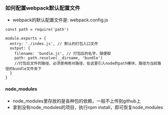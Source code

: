 ### 如何配置webpack默认配置文件
- webpack的默认配置文件是: webpack.config.js
```
const path = require('path')

module.exports = {
  entry: './index.js', // 默认的打包入口文件
  output: {
    filename: 'bundle.js', // 打包后的名字，随便取
    path: path.resolve(__dirname, 'bundle')  
    //打包后文件的路径，必须使用绝对路径，在这里引入node的path模块，路径为当前路径的bundle文件夹下
  }
}
```
#### node_modules
- node_modules里存放的是各种包的依赖，一般不上传到github上
- 拿到没有node_modules的项目，执行npm install，即可恢复node_modules
